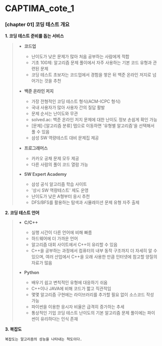 # CAPTIMA_cote_1
### [chapter 01] 코딩 테스트 개요

**1. 코딩 테스트 준비를 돕는 서비스**
> 
> * **코드업**
>   * 난이도가 낮은 문제가 많아 처음 공부하는 사람에게 적합
>   * 기초 100제: 알고리즘 문제 풀이에서 자주 사용하는 기본 코드 유형과 관련된 문제
>   * 코딩 테스트 초보자는 코드업에서 경험을 쌓은 뒤 백준 온라인 저지로 넘어가는 것을 추천
>
> * **백준 온라인 저지**
>   * 가장 전형적인 코딩 테스트 형식(ACM-ICPC 형식)
>   * 국내 사용자가 많아 사용자 간의 질답 활발
>   * 문제 순서는 난이도와 무관
>   * solved.ac: 백준 온라인 저지 문제에 대한 난이도 정보 손쉽게 확인 가능
>   * [문제]-[알고리즘 분류] 탭으로 이동하면 '유형별 알고리즘'을 선택해서 풀 수 있음
>   * 삼성 SW 역량테스트 대비 문제집 제공
>
> * **프로그래머스**
>   * 카카오 공채 문제 모두 제공
>   * 다른 사람의 풀이 코드 열람 가능
>
> * **SW Expert Academy**
>   * 삼성 공식 알고리즘 학습 사이트
>   * '상시 SW 역량테스트' 제도 운영
>   * 난이도가 낮은 A형부터 응시 추천
>   * DFS/BFS를 활용하는 탐색과 시뮬레이션 문제 유형 자주 출제


**2. 코딩 테스트 언어**
> * **C/C++**
>   * 실행 시간이 다른 언어에 비해 빠름
>   * 하드웨어에 더 가까운 언어
>   * 알고리즘 대회 사이트에서 C++이 유리할 수 있음
>   * C++을 공부하는 과정에서 컴퓨터의 내부 동작 구조까지 더 자세히 알 수 있으며, 여러 산업에서 C++을 오래 사용한 만큼 인터넷에 참고할 양질의 자료가 많음
>  
>  * **Python**
>    * 배우기 쉽고 변칙적인 유형에 대응하기 쉬움
>    * C++이나 JAVA에 비해 코드가 짧고 직관적임
>    * 몇몇 알고리즘 구현에는 라이브러리를 추가할 필요 없이 소스코드 작성 가능
>    * 파이썬을 이용한 응시자 비율은 급격히 증가하는 추세
>    * 통상적인 기업 코딩 테스트 난이도의 기본 알고리즘 문제 풀이에는 파이썬이 유리하다는 인식 존재

**3. 복잡도**
```
복잡도는 알고리즘의 성능을 나타내는 척도이다.

```
